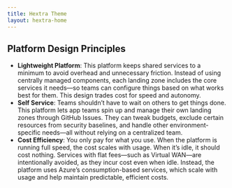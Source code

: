 ```yaml
---
title: Hextra Theme
layout: hextra-home
---
```


##  Platform Design Principles

- **Lightweight Platform**: This platform keeps shared services to a minimum to avoid overhead and unnecessary friction. Instead of using centrally managed components, each landing zone includes the core services it needs—so teams can configure things based on what works best for them. This design trades cost for speed and autonomy.
- **Self Service**: Teams shouldn’t have to wait on others to get things done. This platform lets app teams spin up and manage their own landing zones through GitHub Issues. They can tweak budgets, exclude certain resources from security baselines, and handle other environment-specific needs—all without relying on a centralized team.
- **Cost Efficiency**: You only pay for what you use. When the platform is running full speed, the cost scales with usage. When it’s idle, it should cost nothing. Services with flat fees—such as Virtual WAN—are intentionally avoided, as they incur cost even when idle. Instead, the platform uses Azure’s consumption-based services, which scale with usage and help maintain predictable, efficient costs.